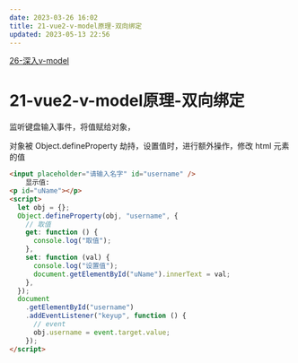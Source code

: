 ```yaml
---
date: 2023-03-26 16:02
title: 21-vue2-v-model原理-双向绑定
updated: 2023-05-13 22:56
---
```


[26-深入v-model](../../vue/vue3/26-深入v-model.md)

# 21-vue2-v-model原理-双向绑定


监听键盘输入事件，将值赋给对象，

对象被 Object.defineProperty 劫持，设置值时，进行额外操作，修改 html 元素的值

```html
<input placeholder="请输入名字" id="username" />
    显示值:
<p id="uName"></p>
<script>
  let obj = {};
  Object.defineProperty(obj, "username", {
    // 取值
    get: function () {
      console.log("取值");
    },
    set: function (val) {
      console.log("设置值");
      document.getElementById("uName").innerText = val;
    },
  });
  document
    .getElementById("username")
    .addEventListener("keyup", function () {
      // event
      obj.username = event.target.value;
    });
</script>
```


